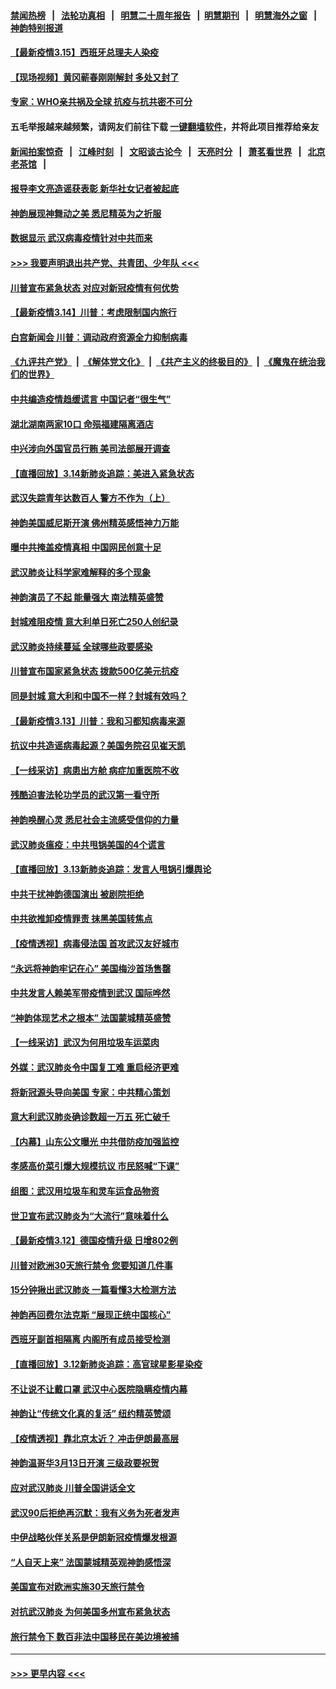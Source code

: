 #### [禁闻热榜](热点新闻.md?=0)  &nbsp;&nbsp;|&nbsp;&nbsp; [法轮功真相](https://github.com/gfw-breaker/truth/blob/master/README.md?=0) &nbsp;&nbsp;|&nbsp;&nbsp; [明慧二十周年报告](https://github.com/gfw-breaker/mh-reports/blob/master/README.md?=0) &nbsp;&nbsp;|&nbsp;&nbsp;[明慧期刊](https://github.com/gfw-breaker/mh-qikan) &nbsp;&nbsp;|&nbsp;&nbsp; [明慧海外之窗](https://github.com/gfw-breaker/mh-news/blob/master/README.md?=0) &nbsp;&nbsp;|&nbsp;&nbsp; [神韵特别报道](https://github.com/gfw-breaker/mh-news/blob/master/shenyun.md?=0)
#### [【最新疫情3.15】西班牙总理夫人染疫](../pages/nf4514/n11940988.md?t=03151231) 
#### [【现场视频】黄冈蕲春刚刚解封 多处又封了](../pages/nf4514/n11941108.md?t=03151231) 
#### [专家：WHO亲共祸及全球 抗疫与抗共密不可分](../pages/nf4514/n11935110.md?t=03151231) 
#### 五毛举报越来越频繁，请网友们前往下载 [一键翻墙软件](https://github.com/gfw-breaker/ssr-accounts)，并将此项目推荐给亲友
#### [新闻拍案惊奇](https://github.com/gfw-breaker/banned-news/blob/master/pages/link4.md) &nbsp;&nbsp;|&nbsp;&nbsp; [江峰时刻](https://github.com/gfw-breaker/banned-news/blob/master/pages/link4.md) &nbsp;&nbsp;|&nbsp;&nbsp; [文昭谈古论今](https://github.com/gfw-breaker/banned-news/blob/master/pages/link4.md) &nbsp;&nbsp;|&nbsp;&nbsp; [天亮时分](https://github.com/gfw-breaker/banned-news/blob/master/pages/link4.md) &nbsp;&nbsp;|&nbsp;&nbsp; [萧茗看世界](https://github.com/gfw-breaker/banned-news/blob/master/pages/link4.md) &nbsp;&nbsp;|&nbsp;&nbsp; [北京老茶馆](https://github.com/gfw-breaker/banned-news/blob/master/pages/link4.md) &nbsp;&nbsp;|&nbsp;&nbsp; 
#### [报导李文亮造谣获表彰 新华社女记者被起底](../pages/nf4514/n11939689.md?t=03151231) 
#### [神韵展现神舞动之美 悉尼精英为之折服](../pages/nf4514/n11940887.md?t=03151231) 
#### [数据显示 武汉病毒疫情针对中共而来](../pages/nf4514/n11940697.md?t=03151231) 
#### [>>> 我要声明退出共产党、共青团、少年队 <<<](https://github.com/begood0513/goodnews/blob/master/quit/letter.md) 
#### [川普宣布紧急状态 对应对新冠疫情有何优势](../pages/nf4514/n11940632.md?t=03151231) 
#### [【最新疫情3.14】川普：考虑限制国内旅行](../pages/nf4514/n11939189.md?t=03151231) 
#### [白宫新闻会 川普：调动政府资源全力抑制病毒](../pages/nf4514/n11940558.md?t=03151231) 
#### [《九评共产党》](https://github.com/begood0513/9ping.md/blob/master/README.md) &nbsp;|&nbsp; [《解体党文化》](../../../../jtdwh.md/blob/master/README.md)  &nbsp;|&nbsp; [《共产主义的终极目的》](../../../../gczydzjmd.md/blob/master/README.md) &nbsp;|&nbsp; [《魔鬼在统治我们的世界》](../../../../mgztzwmdsj.md/blob/master/README.md) 
#### [中共编造疫情趋缓谎言 中国记者“很生气”](../pages/nf4514/n11940605.md?t=03151231) 
#### [湖北湖南两家10口 命殒福建隔离酒店](../pages/nf4514/n11940419.md?t=03151231) 
#### [中兴涉向外国官员行贿 美司法部展开调查](../pages/nf4514/n11940378.md?t=03151231) 
#### [【直播回放】3.14新肺炎追踪：美进入紧急状态](../pages/nf4514/n11940229.md?t=03151231) 
#### [武汉失踪青年达数百人 警方不作为（上）](../pages/nf4514/n11939304.md?t=03151231) 
#### [神韵美国威尼斯开演 佛州精英感悟神力万能](../pages/nf4514/n11939847.md?t=03151231) 
#### [曝中共掩盖疫情真相 中国网民创意十足](../pages/nf4514/n11939039.md?t=03151231) 
#### [武汉肺炎让科学家难解释的多个现象](../pages/nf4514/n11938553.md?t=03151231) 
#### [神韵演员了不起 能量强大 南法精英盛赞](../pages/nf4514/n11939368.md?t=03151231) 
#### [封城难阻疫情 意大利单日死亡250人创纪录](../pages/nf4514/n11939185.md?t=03151231) 
#### [武汉肺炎持续蔓延 全球哪些政要感染](../pages/nf4514/n11938672.md?t=03151231) 
#### [川普宣布国家紧急状态 拨款500亿美元抗疫](../pages/nf4514/n11939032.md?t=03151231) 
#### [同是封城 意大利和中国不一样？封城有效吗？](../pages/nf4514/n11938855.md?t=03151231) 
#### [【最新疫情3.13】川普：我和习都知病毒来源](../pages/nf4514/n11936755.md?t=03151231) 
#### [抗议中共造谣病毒起源？美国务院召见崔天凯](../pages/nf4514/n11938747.md?t=03151231) 
#### [【一线采访】病患出方舱 病症加重医院不收](../pages/nf4514/n11938627.md?t=03151231) 
#### [残酷迫害法轮功学员的武汉第一看守所](../pages/nf4514/n11935225.md?t=03151231) 
#### [神韵唤醒心灵 悉尼社会主流感受信仰的力量](../pages/nf4514/n11938756.md?t=03151231) 
#### [武汉肺炎瘟疫：中共甩锅美国的4个谎言](../pages/nf4514/n11938370.md?t=03151231) 
#### [【直播回放】3.13新肺炎追踪：发言人甩锅引爆舆论](../pages/nf4514/n11938042.md?t=03151231) 
#### [中共干扰神韵德国演出 被剧院拒绝](../pages/nf4514/n11927987.md?t=03151231) 
#### [中共欲推卸疫情罪责 抹黑美国转焦点](../pages/nf4514/n11937702.md?t=03151231) 
#### [【疫情透视】病毒侵法国 首攻武汉友好城市](../pages/nf4514/n11933899.md?t=03151231) 
#### [“永远将神韵牢记在心” 美国梅沙首场售罄](../pages/nf4514/n11937517.md?t=03151231) 
#### [中共发言人赖美军带疫情到武汉 国际哗然](../pages/nf4514/n11936484.md?t=03151231) 
#### [“神韵体现艺术之根本” 法国蒙城精英盛赞](../pages/nf4514/n11937066.md?t=03151231) 
#### [【一线采访】武汉为何用垃圾车运菜肉](../pages/nf4514/n11936647.md?t=03151231) 
#### [外媒：武汉肺炎令中国复工难 重启经济更难](../pages/nf4514/n11936267.md?t=03151231) 
#### [将新冠源头导向美国 专家：中共精心策划](../pages/nf4514/n11936432.md?t=03151231) 
#### [意大利武汉肺炎确诊数超一万五 死亡破千](../pages/nf4514/n11936332.md?t=03151231) 
#### [【内幕】山东公文曝光 中共借防疫加强监控](../pages/nf4514/n11934303.md?t=03151231) 
#### [孝感高价菜引爆大规模抗议 市民怒喊“下课”](../pages/nf4514/n11936264.md?t=03151231) 
#### [组图：武汉用垃圾车和灵车运食品物资](../pages/nf4514/n11935329.md?t=03151231) 
#### [世卫宣布武汉肺炎为“大流行”意味着什么](../pages/nf4514/n11935933.md?t=03151231) 
#### [【最新疫情3.12】德国疫情升级 日增802例](../pages/nf4514/n11933628.md?t=03151231) 
#### [川普对欧洲30天旅行禁令 您要知道几件事](../pages/nf4514/n11935870.md?t=03151231) 
#### [15分钟揪出武汉肺炎 一篇看懂3大检测方法](../pages/nf4514/n11933731.md?t=03151231) 
#### [神韵再回费尔法克斯 “展现正统中国核心”](../pages/nf4514/n11932754.md?t=03151231) 
#### [西班牙副首相隔离 内阁所有成员接受检测](../pages/nf4514/n11935473.md?t=03151231) 
#### [【直播回放】3.12新肺炎追踪：高官球星影星染疫](../pages/nf4514/n11935368.md?t=03151231) 
#### [不让说不让戴口罩 武汉中心医院隐瞒疫情内幕](../pages/nf4514/n11934980.md?t=03151231) 
#### [神韵让“传统文化真的复活” 纽约精英赞颂](../pages/nf4514/n11935011.md?t=03151231) 
#### [【疫情透视】靠北京太近？ 冲击伊朗最高层](../pages/nf4514/n11933475.md?t=03151231) 
#### [神韵温哥华3月13日开演 三级政要祝贺](../pages/nf4514/n11933782.md?t=03151231) 
#### [应对武汉肺炎 川普全国讲话全文](../pages/nf4514/n11934150.md?t=03151231) 
#### [武汉90后拒绝再沉默：我有义务为死者发声](../pages/nf4514/n11934044.md?t=03151231) 
#### [中伊战略伙伴关系是伊朗新冠疫情爆发根源](../pages/nf4514/n11933637.md?t=03151231) 
#### [“人自天上来” 法国蒙城精英观神韵感悟深](../pages/nf4514/n11933874.md?t=03151231) 
#### [美国宣布对欧洲实施30天旅行禁令](../pages/nf4514/n11933815.md?t=03151231) 
#### [对抗武汉肺炎 为何美国多州宣布紧急状态](../pages/nf4514/n11933167.md?t=03151231) 
#### [旅行禁令下 数百非法中国移民在美边境被捕](../pages/nf4514/n11933581.md?t=03151231) 

----
#### [ >>> 更早内容 <<< ](../indexes/nf4514-earlier.md)
